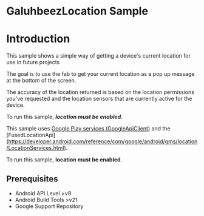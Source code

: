 GaluhbeezLocation Sample
=====================

Introduction
============

This sample shows a simple way of getting a device's current location for use in future projects

The goal is to use the fab to get your current location as a pop up message at the bottom of the screen.

The accuracy of the location returned is based on the location
permissions you've requested and the location sensors that are currently active
for the device.

To run this sample, ***location must be enabled***.

This sample uses
[Google Play services (GoogleApiClient)](ihttps://developer.android.com/reference/com/google/android/gms/common/api/GoogleApiClient.html)
and the
[FusedLocationApi] (https://developer.android.com/reference/com/google/android/gms/location/LocationServices.html).

To run this sample, **location must be enabled**.

Prerequisites
--------------

- Android API Level >v9
- Android Build Tools >v21
- Google Support Repository


